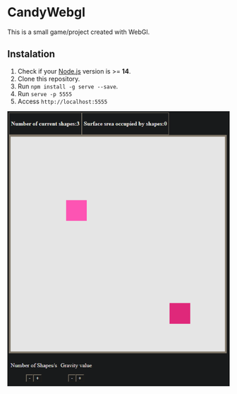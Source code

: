 # CandyWebgl
This is a small game/project created with WebGl.

## Instalation

1. Check if your [Node.js](https://nodejs.org/) version is >= **14**.
2. Clone this repository.
3. Run `npm install -g serve --save`.
4. Run `serve -p 5555`
5. Access `http://localhost:5555`

<img src="./ss.png" >